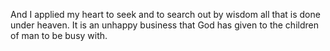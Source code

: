 And I applied my heart to seek and to search out by wisdom all that is done under heaven. It is an unhappy business that God has given to the children of man to be busy with.

